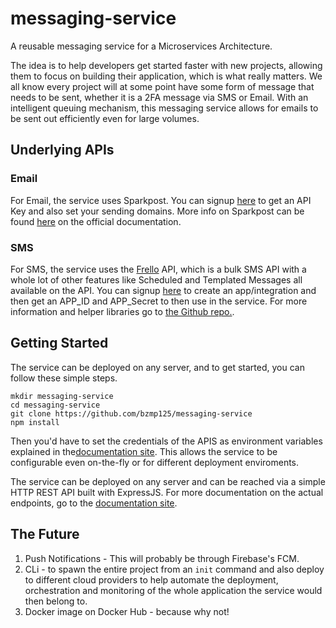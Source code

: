 # messaging-service
A reusable messaging service for a Microservices Architecture.

The idea is to help developers get started faster with new projects, allowing them to focus on building their application, which is what really matters. We all know every project will at some point have some form of message that needs to be sent, whether it is a 2FA message via SMS or Email. With an intelligent queuing mechanism, this messaging service allows for emails to be sent out efficiently even for large volumes.

## Underlying APIs
### Email
For Email, the service uses Sparkpost. You can signup [here](https://app.sparkpost.com/join) to get an API Key and also set your sending domains. More info on Sparkpost can be found [here](https://developers.sparkpost.com/api/) on the official documentation.

### SMS 
For SMS, the service uses the [Frello](http://frello.co.zw) API, which is a bulk SMS API with a whole lot of other features like Scheduled and Templated Messages all available on the API. You can signup [here](http://dashboard.frello.co.zw) to create an app/integration and then get an APP_ID and APP_Secret to then use in the service. For more information and helper libraries go to [the Github repo.](https://github.com/bzmp125).

## Getting Started
The service can be deployed on any server, and to get started, you can follow these simple steps.

```
mkdir messaging-service
cd messaging-service
git clone https://github.com/bzmp125/messaging-service
npm install

```

Then you'd have to set the credentials of the APIS as environment variables explained in the[documentation site](). This allows the service to be configurable even on-the-fly or for different deployment enviroments.

The service can be deployed on any server and can be reached via a simple HTTP REST API built with ExpressJS. For more documentation on the actual endpoints, go to the [documentation site]().

## The Future
1. Push Notifications - This will probably be through Firebase's FCM.
2. CLi - to spawn the entire project from an `init` command and also deploy to different cloud providers to help automate the deployment, orchestration and monitoring of the whole application the service would then belong to.
3. Docker image on Docker Hub - because why not!